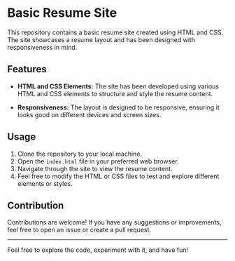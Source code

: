 # Basic Resume Site

This repository contains a basic resume site created using HTML and CSS. The site showcases a resume layout and has been designed with responsiveness in mind.

## Features

- **HTML and CSS Elements:** The site has been developed using various HTML and CSS elements to structure and style the resume content.
  
- **Responsiveness:** The layout is designed to be responsive, ensuring it looks good on different devices and screen sizes.

## Usage

1. Clone the repository to your local machine.
2. Open the `index.html` file in your preferred web browser.
3. Navigate through the site to view the resume content.
4. Feel free to modify the HTML or CSS files to test and explore different elements or styles.

## Contribution

Contributions are welcome! If you have any suggestions or improvements, feel free to open an issue or create a pull request.



---

Feel free to explore the code, experiment with it, and have fun!
